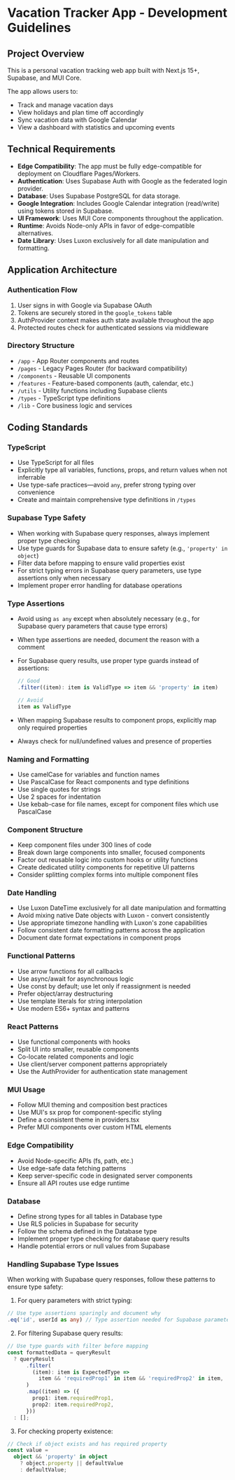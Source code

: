 # Vacation Tracker App - Development Guidelines

## Project Overview

This is a personal vacation tracking web app built with Next.js 15+, Supabase, and MUI Core.

The app allows users to:

- Track and manage vacation days
- View holidays and plan time off accordingly
- Sync vacation data with Google Calendar
- View a dashboard with statistics and upcoming events

## Technical Requirements

- **Edge Compatibility**: The app must be fully edge-compatible for deployment on Cloudflare Pages/Workers.
- **Authentication**: Uses Supabase Auth with Google as the federated login provider.
- **Database**: Uses Supabase PostgreSQL for data storage.
- **Google Integration**: Includes Google Calendar integration (read/write) using tokens stored in Supabase.
- **UI Framework**: Uses MUI Core components throughout the application.
- **Runtime**: Avoids Node-only APIs in favor of edge-compatible alternatives.
- **Date Library**: Uses Luxon exclusively for all date manipulation and formatting.

## Application Architecture

### Authentication Flow

1. User signs in with Google via Supabase OAuth
2. Tokens are securely stored in the `google_tokens` table
3. AuthProvider context makes auth state available throughout the app
4. Protected routes check for authenticated sessions via middleware

### Directory Structure

- `/app` - App Router components and routes
- `/pages` - Legacy Pages Router (for backward compatibility)
- `/components` - Reusable UI components
- `/features` - Feature-based components (auth, calendar, etc.)
- `/utils` - Utility functions including Supabase clients
- `/types` - TypeScript type definitions
- `/lib` - Core business logic and services

## Coding Standards

### TypeScript

- Use TypeScript for all files
- Explicitly type all variables, functions, props, and return values when not inferrable
- Use type-safe practices—avoid `any`, prefer strong typing over convenience
- Create and maintain comprehensive type definitions in `/types`

### Supabase Type Safety

- When working with Supabase query responses, always implement proper type checking
- Use type guards for Supabase data to ensure safety (e.g., `'property' in object`)
- Filter data before mapping to ensure valid properties exist
- For strict typing errors in Supabase query parameters, use type assertions only when necessary
- Implement proper error handling for database operations

### Type Assertions

- Avoid using `as any` except when absolutely necessary (e.g., for Supabase query parameters that cause type errors)
- When type assertions are needed, document the reason with a comment
- For Supabase query results, use proper type guards instead of assertions:

  ```typescript
  // Good
  .filter((item): item is ValidType => item && 'property' in item)

  // Avoid
  item as ValidType
  ```

- When mapping Supabase results to component props, explicitly map only required properties
- Always check for null/undefined values and presence of properties

### Naming and Formatting

- Use camelCase for variables and function names
- Use PascalCase for React components and type definitions
- Use single quotes for strings
- Use 2 spaces for indentation
- Use kebab-case for file names, except for component files which use PascalCase

### Component Structure

- Keep component files under 300 lines of code
- Break down large components into smaller, focused components
- Factor out reusable logic into custom hooks or utility functions
- Create dedicated utility components for repetitive UI patterns
- Consider splitting complex forms into multiple component files

### Date Handling

- Use Luxon DateTime exclusively for all date manipulation and formatting
- Avoid mixing native Date objects with Luxon - convert consistently
- Use appropriate timezone handling with Luxon's zone capabilities
- Follow consistent date formatting patterns across the application
- Document date format expectations in component props

### Functional Patterns

- Use arrow functions for all callbacks
- Use async/await for asynchronous logic
- Use const by default; use let only if reassignment is needed
- Prefer object/array destructuring
- Use template literals for string interpolation
- Use modern ES6+ syntax and patterns

### React Patterns

- Use functional components with hooks
- Split UI into smaller, reusable components
- Co-locate related components and logic
- Use client/server component patterns appropriately
- Use the AuthProvider for authentication state management

### MUI Usage

- Follow MUI theming and composition best practices
- Use MUI's sx prop for component-specific styling
- Define a consistent theme in providers.tsx
- Prefer MUI components over custom HTML elements

### Edge Compatibility

- Avoid Node-specific APIs (fs, path, etc.)
- Use edge-safe data fetching patterns
- Keep server-specific code in designated server components
- Ensure all API routes use edge runtime

### Database

- Define strong types for all tables in Database type
- Use RLS policies in Supabase for security
- Follow the schema defined in the Database type
- Implement proper type checking for database query results
- Handle potential errors or null values from Supabase

### Handling Supabase Type Issues

When working with Supabase query responses, follow these patterns to ensure type safety:

1. For query parameters with strict typing:

```typescript
// Use type assertions sparingly and document why
.eq('id', userId as any) // Type assertion needed for Supabase parameter compatibility
```

2. For filtering Supabase query results:

```typescript
// Use type guards with filter before mapping
const formattedData = queryResult
  ? queryResult
      .filter(
        (item): item is ExpectedType =>
          item && 'requiredProp1' in item && 'requiredProp2' in item,
      )
      .map((item) => ({
        prop1: item.requiredProp1,
        prop2: item.requiredProp2,
      }))
  : [];
```

3. For checking property existence:

```typescript
// Check if object exists and has required property
const value =
  object && 'property' in object
    ? object.property || defaultValue
    : defaultValue;
```
